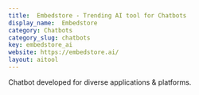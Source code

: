 ```yaml
---
title:  Embedstore - Trending AI tool for Chatbots
display_name:  Embedstore
category: Chatbots
category_slug: chatbots
key: embedstore_ai
website: https://embedstore.ai/
layout: aitool
---
```


Chatbot developed for diverse applications & platforms.

